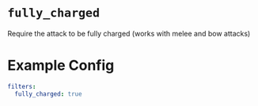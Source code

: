 # `fully_charged`

Require the attack to be fully charged (works with melee and bow attacks)

# Example Config
```yaml
filters:
  fully_charged: true
```
